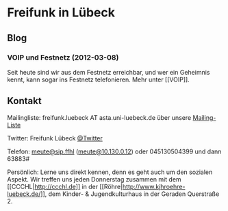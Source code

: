 # Freifunk in Lübeck

## Blog

### VOIP und Festnetz (2012-03-08)

Seit heute sind wir aus dem Festnetz erreichbar, und wer ein Geheimnis kennt, kann sogar ins Festnetz telefonieren. Mehr unter [[VOIP]].

## Kontakt

Mailingliste: freifunk.luebeck AT asta.uni-luebeck.de über unsere [Mailing-Liste](http://lists.asta.uni-luebeck.de/mailman/listinfo/freifunk.luebeck)

Twitter: Freifunk Lübeck [@Twitter](http://twitter.com/freifunkluebeck)

Telefon: meute@sip.ffhl (meute@10.130.0.12) oder 045130504399 und dann 63883#

Persönlich: Lerne uns direkt kennen, denn es geht auch um den sozialen Aspekt. Wir treffen uns jeden Donnerstag zusammen mit dem [[CCCHL|http://ccchl.de]] in der [[Röhre|http://www.kjhroehre-luebeck.de/]], dem Kinder- & Jugendkulturhaus in der Geraden Querstraße 2.